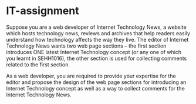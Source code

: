 # IT-assignment
Suppose you are a web developer of Internet Technology News, a website which hosts technology
news, reviews and archives that help readers easily understand how technology affects the way they
live. The editor of Internet Technology News wants two web page sections – the first section
introduces ONE latest Internet Technology concept (or any one of which you learnt in SEHH1016),
the other section is used for collecting comments related to the first section.

As a web developer, you are required to provide your expertise for the editor and propose the design
of the web page sections for introducing an Internet Technology concept as well as a way to collect
comments for the Internet Technology News.
